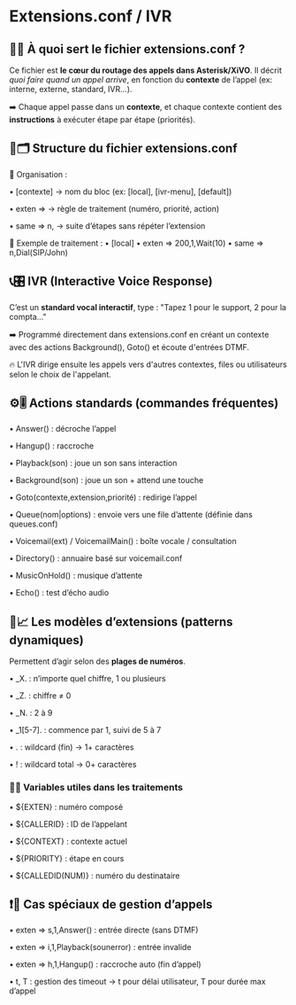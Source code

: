 # Extensions.conf / IVR

## 📂📞 **À quoi sert le fichier extensions.conf ?**

Ce fichier est **le cœur du routage des appels dans Asterisk/XiVO**. Il décrit *quoi faire quand un appel arrive*, en fonction du **contexte** de l’appel (ex: interne, externe, standard, IVR…). 

➡️ Chaque appel passe dans un **contexte**, et chaque contexte contient des **instructions** à exécuter étape par étape (priorités).

## 🔧🗂️ **Structure du fichier extensions.conf**

📌 Organisation :

• [contexte] → nom du bloc (ex: [local], [ivr-menu], [default])

• exten => → règle de traitement (numéro, priorité, action)

• same => n, → suite d’étapes sans répéter l’extension

📍 Exemple de traitement : • [local] • exten => 200,1,Wait(10) • same => n,Dial(SIP/John)



## 📞🎛️ **IVR (Interactive Voice Response)**

C’est un **standard vocal interactif**, type : "Tapez 1 pour le support, 2 pour la compta…"

➡️ Programmé directement dans extensions.conf en créant un contexte avec des actions Background(), Goto() et écoute d'entrées DTMF.

🔥 L'IVR dirige ensuite les appels vers d'autres contextes, files ou utilisateurs selon le choix de l'appelant.



## ⚙️🎚️ **Actions standards (commandes fréquentes)**

• Answer() : décroche l’appel

• Hangup() : raccroche

• Playback(son) : joue un son sans interaction

• Background(son) : joue un son + attend une touche

• Goto(contexte,extension,priorité) : redirige l’appel

• Queue(nom|options) : envoie vers une file d’attente (définie dans queues.conf)

• Voicemail(ext) / VoicemailMain() : boîte vocale / consultation

• Directory() : annuaire basé sur voicemail.conf

• MusicOnHold() : musique d’attente

• Echo() : test d’écho audio



## 📐📈 **Les modèles d’extensions (patterns dynamiques)**

Permettent d’agir selon des **plages de numéros**.

• _X. : n’importe quel chiffre, 1 ou plusieurs

• _Z. : chiffre ≠ 0

• _N. : 2 à 9

• _1[5-7]. : commence par 1, suivi de 5 à 7

• . : wildcard (fin) → 1+ caractères

• ! : wildcard total → 0+ caractères

### 🔁🧠 **Variables utiles dans les traitements**

• ${EXTEN} : numéro composé

• ${CALLERID} : ID de l’appelant

• ${CONTEXT} : contexte actuel

• ${PRIORITY} : étape en cours

• ${CALLEDID(NUM)} : numéro du destinataire



## ❗🔀 **Cas spéciaux de gestion d’appels**

• exten => s,1,Answer() : entrée directe (sans DTMF)

• exten => i,1,Playback(sounerror) : entrée invalide

• exten => h,1,Hangup() : raccroche auto (fin d’appel)

• t, T : gestion des timeout → t pour délai utilisateur, T pour durée max d’appel

